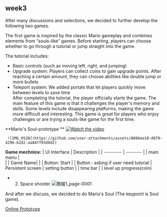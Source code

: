 ## week3
After many discussions and selections, we decided to further develop the following two games.

The first game is inspired by the classic Mario gameplay and combines elements from “souls-like” games. Before starting, players can choose whether to go through a tutorial or jump straight into the game.

The tutorial includes:

- Basic controls (such as moving left, right, and jumping)
- Upgrade system: Players can collect coins to gain upgrade points. After reaching a certain amount, they can choose abilities like double jump or more bullets
- Teleport system: We added portals that let players quickly move between levels to save time<br>
After completing the tutorial, the player officially starts the game. The main feature of this game is that it challenges the player's memory and skills. Some levels include disappearing platforms, making the game more difficult and interesting. This game is great for players who enjoy challenges or are trying a souls-like game for the first time.

**Mario's Soul-prototype **
[![Watch the video](https://img.youtube.com/vi/rEYfj8_VpYA/maxresdefault.jpg)](https://youtu.be/rEYfj8_VpYA)


     ![IMG_0520](https://github.com/user-attachments/assets/8086ee10-d070-4296-b2d2-aa84ff93d0d2)

**Game mechnice:**
| UI Interface | Description |
| --------- | -------- | 
| main manu |  
|  | Game Name|
|  | Button: Start
|  | Button : asking if user need tutorial
| Persistent screen  |  setting button
|  | time bar
|  | level up progress(coin)


- 2.  Space shooter
     ![簡報1_page-0001](https://github.com/user-attachments/assets/019cb81b-58b4-4d2e-9a8b-1b5901d9ca5a)

And after we discuss, we decided to do Mario's Soul (The keypoint is Soul game).


[Online Prototype](https://www.figma.com/proto/yzQuA2w7aYiqZwbHmeTQfo/Game?node-id=1-3&p=f&t=X0EZQJVRzmC3TNk5-0&scaling=contain&content-scaling=fixed&page-id=0%3A1)

